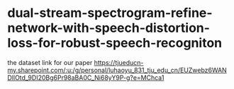 # dual-stream-spectrogram-refine-network-with-speech-distortion-loss-for-robust-speech-recogniton
the dataset link for our paper
https://tjueducn-my.sharepoint.com/:u:/g/personal/luhaoyu_831_tju_edu_cn/EUZwebz6WANDllOtd_9DI20Bg6Pr98aBA0C_Ni68yY9P-g?e=MChca1
